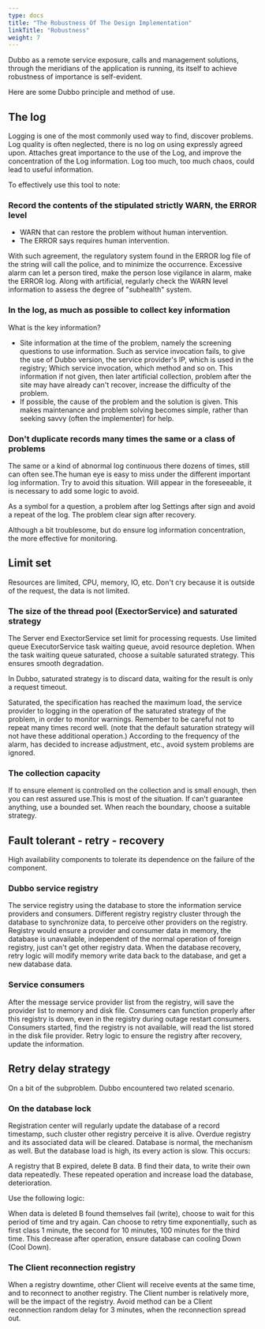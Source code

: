 ```yaml
---
type: docs
title: "The Robustness Of The Design Implementation"
linkTitle: "Robustness"
weight: 7
---
```


Dubbo as a remote service exposure, calls and management solutions, through the meridians of the application is running, its itself to achieve robustness of importance is self-evident.

Here are some Dubbo principle and method of use.

## The log

Logging is one of the most commonly used way to find, discover problems. Log quality is often neglected, there is no log on using expressly agreed upon. Attaches great importance to the use of the Log, and improve the concentration of the Log information. Log too much, too much chaos, could lead to useful information.

To effectively use this tool to note:

### Record the contents of the stipulated strictly WARN, the ERROR level

* WARN that can restore the problem without human intervention.
* The ERROR says requires human intervention.

With such agreement, the regulatory system found in the ERROR log file of the string will call the police, and to minimize the occurrence. Excessive alarm can let a person tired, make the person lose vigilance in alarm, make the ERROR log. Along with artificial, regularly check the WARN level information to assess the degree of "subhealth" system.

### In the log, as much as possible to collect key information

What is the key information?

* Site information at the time of the problem, namely the screening questions to use information. Such as service invocation fails, to give the use of Dubbo version, the service provider's IP, which is used in the registry; Which service invocation, which method and so on. This information if not given, then later artificial collection, problem after the site may have already can't recover, increase the difficulty of the problem.
* If possible, the cause of the problem and the solution is given. This makes maintenance and problem solving becomes simple, rather than seeking savvy (often the implementer) for help.

### Don't duplicate records many times the same or a class of problems

The same or a kind of abnormal log continuous there dozens of times, still can often see.The human eye is easy to miss under the different important log information. Try to avoid this situation. Will appear in the foreseeable, it is necessary to add some logic to avoid.

As a symbol for a question, a problem after log Settings after sign and avoid a repeat of the log. The problem clear sign after recovery.

Although a bit troublesome, but do ensure log information concentration, the more effective for monitoring.

## Limit set

Resources are limited, CPU, memory, IO, etc. Don't cry because it is outside of the request, the data is not limited.

### The size of the thread pool (ExectorService) and saturated strategy

The Server end ExectorService set limit for processing requests. Use limited queue ExecutorService task waiting queue, avoid resource depletion. When the task waiting queue saturated, choose a suitable saturated strategy. This ensures smooth degradation.

In Dubbo, saturated strategy is to discard data, waiting for the result is only a request timeout.

Saturated, the specification has reached the maximum load, the service provider to logging in the operation of the saturated strategy of the problem, in order to monitor warnings. Remember to be careful not to repeat many times record well. (note that the default saturation strategy will not have these additional operation.) According to the frequency of the alarm, has decided to increase adjustment, etc., avoid system problems are ignored.

### The collection capacity

If to ensure element is controlled on the collection and is small enough, then you can rest assured use.This is most of the situation. If can't guarantee anything, use a bounded set. When reach the boundary, choose a suitable strategy.

## Fault tolerant - retry - recovery

High availability components to tolerate its dependence on the failure of the component.

### Dubbo service registry

The service registry using the database to store the information service providers and consumers. Different registry registry cluster through the database to synchronize data, to perceive other providers on the registry. Registry would ensure a provider and consumer data in memory, the database is unavailable, independent of the normal operation of foreign registry, just can't get other registry data. When the database recovery, retry logic will modify memory write data back to the database, and get a new database data.

### Service consumers

After the message service provider list from the registry, will save the provider list to memory and disk file. Consumers can function properly after this registry is down, even in the registry during outage restart consumers. Consumers started, find the registry is not available, will read the list stored in the disk file provider. Retry logic to ensure the registry after recovery, update the information.

## Retry delay strategy

On a bit of the subproblem. Dubbo encountered two related scenario.

### On the database lock

Registration center will regularly update the database of a record timestamp, such cluster other registry perceive it is alive. Overdue registry and its associated data will be cleared. Database is normal, the mechanism as well. But the database load is high, its every action is slow. This occurs:

A registry that B expired, delete B data. B find their data, to write their own data repeatedly. These repeated operation and increase load the database, deterioration.

Use the following logic:

When data is deleted B found themselves fail (write), choose to wait for this period of time and try again. Can choose to retry time exponentially, such as first class 1 minute, the second for 10 minutes, 100 minutes for the third time.
This decrease after operation, ensure database can cooling Down (Cool Down).

### The Client reconnection registry

When a registry downtime, other Client will receive events at the same time, and to reconnect to another registry. The Client number is relatively more, will be the impact of the registry. Avoid method can be a Client reconnection random delay for 3 minutes, when the reconnection spread out.

